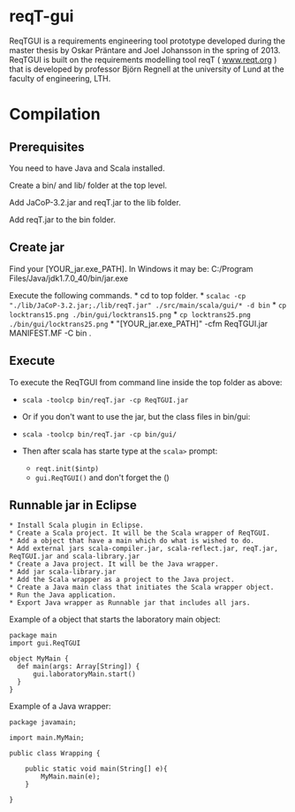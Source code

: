 reqT-gui
========

ReqTGUI is a requirements engineering tool prototype developed during the master
thesis by Oskar Präntare and Joel Johansson in the spring of 2013. ReqTGUI is built
on the requirements modelling tool reqT ( www.reqt.org ) that is developed by professor
Björn Regnell at the university of Lund at the faculty of engineering, LTH.

Compilation
===========


Prerequisites
-------------

You need to have Java and Scala installed.

Create a bin/ and lib/ folder at the top level.

Add JaCoP-3.2.jar and reqT.jar to the lib folder.

Add reqT.jar to the bin folder.

Create jar
----------

Find your [YOUR_jar.exe_PATH]. In Windows it may be: C:/Program Files/Java/jdk1.7.0_40/bin/jar.exe

Execute the following commands.
	* cd to top folder.
	* `scalac -cp "./lib/JaCoP-3.2.jar;./lib/reqT.jar" ./src/main/scala/gui/* -d bin`
	* `cp locktrans15.png ./bin/gui/locktrans15.png`
	* `cp locktrans25.png ./bin/gui/locktrans25.png`
	* "[YOUR_jar.exe_PATH]" -cfm ReqTGUI.jar MANIFEST.MF -C bin .

Execute
----------
  
To execute the ReqTGUI from command line inside the top folder as above:
  * `scala -toolcp bin/reqT.jar -cp ReqTGUI.jar`
  * Or if you don't want to use the jar, but the class files in bin/gui:
  * `scala -toolcp bin/reqT.jar -cp bin/gui/`
  * Then after scala has starte type at the `scala>` prompt:
  
    * `reqt.init($intp)`
    * `gui.ReqTGUI()`  and don't forget the () 

Runnable jar in Eclipse
-----------------------

	* Install Scala plugin in Eclipse.
	* Create a Scala project. It will be the Scala wrapper of ReqTGUI.
	* Add a object that have a main which do what is wished to do.
	* Add external jars scala-compiler.jar, scala-reflect.jar, reqT.jar, ReqTGUI.jar and scala-library.jar
	* Create a Java project. It will be the Java wrapper.
	* Add jar scala-library.jar
	* Add the Scala wrapper as a project to the Java project.
	* Create a Java main class that initiates the Scala wrapper object.
	* Run the Java application.
	* Export Java wrapper as Runnable jar that includes all jars.
	
Example of a object that starts the laboratory main object:

```
package main
import gui.ReqTGUI

object MyMain {
  def main(args: Array[String]) {
	  gui.laboratoryMain.start()
  }
}
```

Example of a Java wrapper:

```
package javamain;

import main.MyMain;

public class Wrapping {
	
	public static void main(String[] e){
		MyMain.main(e);
	}
	
}
```